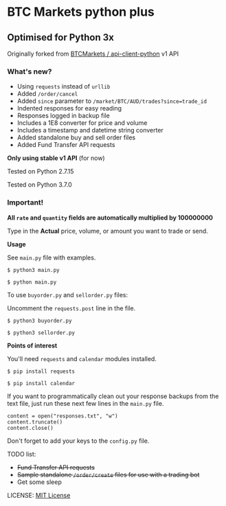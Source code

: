 # BTC Markets python plus
## Optimised for Python 3x
Originally forked from [BTCMarkets / api-client-python](https://github.com/BTCMarkets/api-client-python) v1 API
### What's new?
* Using `requests` instead of `urllib`
* Added `/order/cancel`
* Added `since` parameter to `/market/BTC/AUD/trades?since=trade_id`
* Indented responses for easy reading
* Responses logged in backup file
* Includes a 1E8 converter for price and volume
* Includes a timestamp and datetime string converter
* Added standalone buy and sell order files
* Added Fund Transfer API requests

**Only using stable v1 API** (for now)

Tested on Python 2.7.15

Tested on Python 3.7.0

### Important!
**All `rate` and `quantity` fields are automatically multiplied by 100000000**

Type in the **Actual** price, volume, or amount you want to trade or send.

**Usage**

See `main.py` file with examples.

`$ python3 main.py`

`$ python main.py`

To use `buyorder.py` and `sellorder.py` files:

Uncomment the `requests.post` line in the file.

`$ python3 buyorder.py`

`$ python3 sellorder.py`

**Points of interest**

You'll need `requests` and `calendar` modules installed.

`$ pip install requests`

`$ pip install calendar`

If you want to programmatically clean out your response backups from the text file, just run these next few lines in the `main.py` file.

`content = open("responses.txt", "w")`  
`content.truncate()`  
`content.close()`

Don't forget to add your keys to the `config.py` file.

TODO list:
* ~~Fund Transfer API requests~~
* ~~Sample standalone `/order/create` files for use with a trading bot~~
* Get some sleep

LICENSE: [MIT License](https://github.com/Aquafortis/btcmarkets-python-plus/blob/master/LICENSE.txt)
